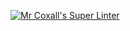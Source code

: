 [![Mr Coxall's Super Linter](https://github.com/lily-liu-17/ics4u-unit1-01-typescript/workflows/Mr%20Coxall's%20Super%20Linter/badge.svg)](https://github.com/lily-liu-17/ics4u-unit1-01-typescript/actions/)
